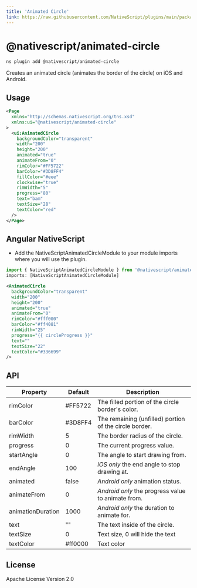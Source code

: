 ```yaml
---
title: 'Animated Circle'
link: https://raw.githubusercontent.com/NativeScript/plugins/main/packages/animated-circle/README.md
---
```


# @nativescript/animated-circle

```bash
ns plugin add @nativescript/animated-circle
```

Creates an animated circle (animates the border of the circle) on iOS and Android.

## Usage

```xml
<Page
  xmlns="http://schemas.nativescript.org/tns.xsd"
  xmlns:ui="@nativescript/animated-circle"
>
  <ui:AnimatedCircle
    backgroundColor="transparent"
    width="200"
    height="200"
    animated="true"
    animateFrom="0"
    rimColor="#FF5722"
    barColor="#3D8FF4"
    fillColor="#eee"
    clockwise="true"
    rimWidth="5"
    progress="80"
    text="bam"
    textSize="28"
    textColor="red"
  />
</Page>
```

## Angular NativeScript

- Add the NativeScriptAnimatedCircleModule to your module imports where you will use the plugin.

```typescript
import { NativeScriptAnimatedCircleModule } from '@nativescript/animated-circle/angular'
imports: [NativeScriptAnimatedCircleModule]
```

```xml
<AnimatedCircle
  backgroundColor="transparent"
  width="200"
  height="200"
  animated="true"
  animateFrom="0"
  rimColor="#fff000"
  barColor="#ff4081"
  rimWidth="25"
  progress="{{ circleProgress }}"
  text=""
  textSize="22"
  textColor="#336699"
/>
```

## API

| Property          | Default | Description                                            |
| ----------------- | ------- | ------------------------------------------------------ |
| rimColor          | #FF5722 | The filled portion of the circle border's color.       |
| barColor          | #3D8FF4 | The remaining (unfilled) portion of the circle border. |
| rimWidth          | 5       | The border radius of the circle.                       |
| progress          | 0       | The current progress value.                            |
| startAngle        | 0       | The angle to start drawing from.                       |
| endAngle          | 100     | _iOS only_ the end angle to stop drawing at.           |
| animated          | false   | _Android only_ animation status.                       |
| animateFrom       | 0       | _Android only_ the progress value to animate from.     |
| animationDuration | 1000    | _Android only_ the duration to animate for.            |
| text              | ""      | The text inside of the circle.                         |
| textSize          | 0       | Text size, 0 will hide the text                        |
| textColor         | #ff0000 | Text color                                             |

## License

Apache License Version 2.0

```

```
